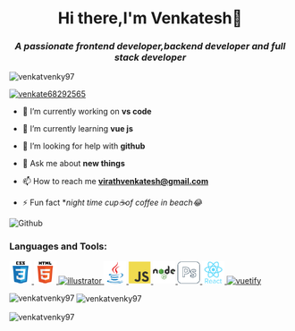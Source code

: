 <h1 align="center">Hi there,I'm Venkatesh👋</h1>
<h3 align="center"><i>A passionate frontend developer,backend developer and full stack developer</i></h3>

<p align="left"> <img src="https://komarev.com/ghpvc/?username=venkatvenky97&label=Profile%20views&color=000000&style=flat-square" alt="venkatvenky97" /> </p>

<p align="left"> <a href="https://twitter.com/venkate68292565" target="blank"><img src="https://img.shields.io/twitter/follow/venkate68292565?logo=twitter&style=for-the-badge" alt="venkate68292565" /></a> </p>

- 🔭 I’m currently working on **vs code**

- 🌱 I’m currently learning **vue js**

- 🤝 I’m looking for help with **github**

- 💬 Ask me about **new things**

- 📫 How to reach me **virathvenkatesh@gmail.com**

- ⚡ Fun fact **night time cup☕of coffee in beach😂*

<p align="topright"> <img alt="Github" src="https://camo.githubusercontent.com/1c599fd918f649ead173975ee0cb6ce72c47d2765e2813f608f7282a74407e26/68747470733a2f2f6d656469612e67697068792e636f6d2f6d656469612f38333648694a633770677a7938694e58436e2f67697068792e676966" /> </p>


<h3 align="left">Languages and Tools:</h3>
<p align="left"> <a href="https://www.w3schools.com/css/" target="_blank"> <img src="https://raw.githubusercontent.com/devicons/devicon/master/icons/css3/css3-original-wordmark.svg" alt="css3" width="40" height="40"/> </a> <a href="https://www.w3.org/html/" target="_blank"> <img src="https://raw.githubusercontent.com/devicons/devicon/master/icons/html5/html5-original-wordmark.svg" alt="html5" width="40" height="40"/> </a> <a href="https://www.adobe.com/in/products/illustrator.html" target="_blank"> <img src="https://www.vectorlogo.zone/logos/adobe_illustrator/adobe_illustrator-icon.svg" alt="illustrator" width="40" height="40"/> </a> <a href="https://www.java.com" target="_blank"> <img src="https://raw.githubusercontent.com/devicons/devicon/master/icons/java/java-original.svg" alt="java" width="40" height="40"/> </a> <a href="https://developer.mozilla.org/en-US/docs/Web/JavaScript" target="_blank"> <img src="https://raw.githubusercontent.com/devicons/devicon/master/icons/javascript/javascript-original.svg" alt="javascript" width="40" height="40"/> </a> <a href="https://nodejs.org" target="_blank"> <img src="https://raw.githubusercontent.com/devicons/devicon/master/icons/nodejs/nodejs-original-wordmark.svg" alt="nodejs" width="40" height="40"/> </a> <a href="https://www.photoshop.com/en" target="_blank"> <img src="https://raw.githubusercontent.com/devicons/devicon/master/icons/photoshop/photoshop-line.svg" alt="photoshop" width="40" height="40"/> </a> <a href="https://reactjs.org/" target="_blank"> <img src="https://raw.githubusercontent.com/devicons/devicon/master/icons/react/react-original-wordmark.svg" alt="react" width="40" height="40"/> </a> <a href="https://vuetifyjs.com/en/" target="_blank"> <img src="https://bestofjs.org/logos/vuetify.svg" alt="vuetify" width="40" height="40"/> </a> </p>

<p><img align="left" src="https://github-readme-stats.vercel.app/api/top-langs?username=venkatvenky97&show_icons=true&theme=radical&title_color=c0c0c0&cache_seconds=1800&locale=en&layout=compact" alt="venkatvenky97" /></p>

<p>&nbsp;<img align="center" src="https://github-readme-stats.vercel.app/api?username=venkatvenky97&show_icons=true&theme=dark&locale=en" alt="venkatvenky97" /></p>


<p><img align="center" src="https://github-readme-streak-stats.herokuapp.com/?user=venkatvenky97&theme=highcontrast" alt="venkatvenky97" /></p>

